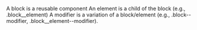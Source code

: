 A block is a reusable component
An element is a child of the block (e.g., .block__element)
A modifier is a variation of a block/element (e.g., .block--modifier, .block__element--modifier).